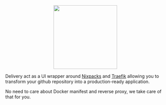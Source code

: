 <div align="center">
  <img src="https://github.com/user-attachments/assets/904f879b-1a7a-4f9c-8250-b595caf89dbb" width="200" />
</div>

Delivery act as a UI wrapper around [Nixpacks](https://nixpacks.com/docs) and [Traefik](https://doc.traefik.io/traefik/) allowing you to transform your github repository into a production-ready application.

No need to care about Docker manifest and reverse proxy, we take care of that for you.